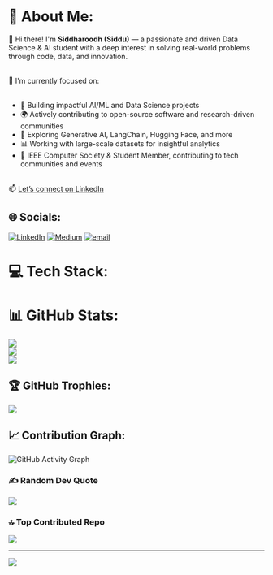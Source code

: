 # 💫 About Me:
👋 Hi there! I'm **Siddharoodh (Siddu)** — a passionate and driven Data Science & AI student with a deep interest in solving real-world problems through code, data, and innovation.<br><br>

🚀 I'm currently focused on:<br><br>
* 🧠 Building impactful AI/ML and Data Science projects<br>
* 🌍 Actively contributing to open-source software and research-driven communities<br>
* 🤖 Exploring Generative AI, LangChain, Hugging Face, and more<br>
* 📊 Working with large-scale datasets for insightful analytics<br>
* 🏅 IEEE Computer Society & Student Member, contributing to tech communities and events<br><br>

📫 [Let’s connect on LinkedIn](https://www.linkedin.com/in/siddharoodh-ambesange-18a1191ba/)

## 🌐 Socials:
[![LinkedIn](https://img.shields.io/badge/LinkedIn-%230077B5.svg?logo=linkedin&logoColor=white)](https://www.linkedin.com/in/siddharoodh-ambesange-18a1191ba/) 
[![Medium](https://img.shields.io/badge/Medium-12100E?logo=medium&logoColor=white)](https://medium.com/@sidduambesange005) 
[![email](https://img.shields.io/badge/Email-D14836?logo=gmail&logoColor=white)](mailto:sidduambesange005@gmail.com) 

# 💻 Tech Stack:
<!-- Your existing tech stack stays unchanged -->

# 📊 GitHub Stats:
![](https://github-readme-stats.vercel.app/api?username=sidduambesange06&theme=radical&hide_border=false&include_all_commits=false&count_private=false)<br/>
![](https://nirzak-streak-stats.vercel.app/?user=sidduambesange06&theme=radical&hide_border=false)<br/>
![](https://github-readme-stats.vercel.app/api/top-langs/?username=sidduambesange06&theme=radical&hide_border=false&include_all_commits=false&count_private=false&layout=compact)

## 🏆 GitHub Trophies:
![](https://github-profile-trophy.vercel.app/?username=sidduambesange06&theme=radical&no-frame=false&no-bg=false&margin-w=4)

## 📈 Contribution Graph:
![GitHub Activity Graph](https://github-readme-activity-graph.cyclic.app/graph?username=sidduambesange06&theme=dracula&hide_border=true)

### ✍️ Random Dev Quote
![](https://quotes-github-readme.vercel.app/api?type=horizontal&theme=radical)

### 🔝 Top Contributed Repo
![](https://github-contributor-stats.vercel.app/api?username=sidduambesange06&limit=5&theme=neon&combine_all_yearly_contributions=true)

---
[![](https://visitcount.itsvg.in/api?id=sidduambesange06&icon=0&color=0)](https://visitcount.itsvg.in)
